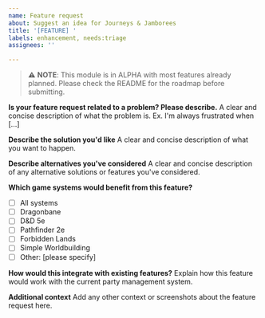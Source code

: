```yaml
---
name: Feature request
about: Suggest an idea for Journeys & Jamborees
title: '[FEATURE] '
labels: enhancement, needs:triage
assignees: ''

---
```


> ⚠️ **NOTE**: This module is in ALPHA with most features already planned. Please check the README for the roadmap before submitting.

**Is your feature request related to a problem? Please describe.**
A clear and concise description of what the problem is. Ex. I'm always frustrated when [...]

**Describe the solution you'd like**
A clear and concise description of what you want to happen.

**Describe alternatives you've considered**
A clear and concise description of any alternative solutions or features you've considered.

**Which game systems would benefit from this feature?**
- [ ] All systems
- [ ] Dragonbane
- [ ] D&D 5e
- [ ] Pathfinder 2e
- [ ] Forbidden Lands
- [ ] Simple Worldbuilding
- [ ] Other: [please specify]

**How would this integrate with existing features?**
Explain how this feature would work with the current party management system.

**Additional context**
Add any other context or screenshots about the feature request here.